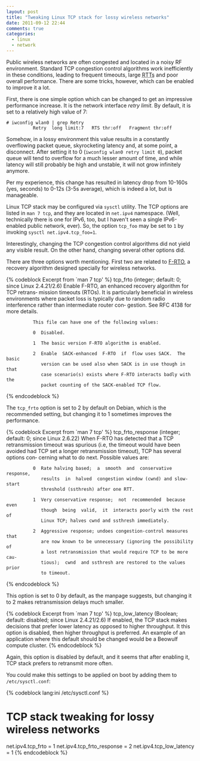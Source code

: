 ```yaml
---
layout: post
title: "Tweaking Linux TCP stack for lossy wireless networks"
date: 2011-09-12 22:44
comments: true
categories:
  - linux
  - network
---
```


Public wireless networks are often congested and located in a noisy RF environment. Standard TCP congestion control algorithms work inefficiently in these conditions, leading to frequent timeouts, large <abbr title="Round Trip Time">RTTs</abbr> and poor overall performance. There are some tricks, however, which can be enabled to improve it a lot.
<!--more-->

First, there is one simple option which can be changed to get an impressive performance increase. It is the network interface _retry limit_. By default, it is set to a relatively high value of 7:

``` console
# iwconfig wlan0 | grep Retry
          Retry  long limit:7   RTS thr:off   Fragment thr:off
```

Somehow, in a lossy environment this value results in a constantly overflowing packet queue, skyrocketing latency and, at some point, a disconnect. After setting it to 0 (`iwconfig wlan0 retry limit 0`), packet queue will tend to overflow for a much lesser amount of time, and while latency will still probably be high and unstable, it will not grow infinitely anymore.

Per my experience, this change has resulted in latency drop from 10-160s (yes, seconds) to 0-12s (3-5s average), which is indeed a lot, but is manageable.

Linux TCP stack may be configured via `sysctl` utility. The TCP options are listed in `man 7 tcp`, and they are located in `net.ipv4` namespace. (Well, technically there is one for IPv6, too, but I haven't seen a single IPv6-enabled public network, ever). So, the option `tcp_foo` may be set to `1` by invoking `sysctl net.ipv4.tcp_foo=1`.

Interestingly, changing the TCP congestion control algorithms did not yield any visible result. On the other hand, changing several other options did.

There are three options worth mentioning. First two are related to [F-RTO][], a recovery algorithm designed specially for wireless networks.

{% codeblock Excerpt from `man 7 tcp' %}
       tcp_frto (integer; default: 0; since Linux 2.4.21/2.6)
              Enable  F-RTO,  an enhanced recovery algorithm for TCP retrans‐
              mission timeouts (RTOs).   It  is  particularly  beneficial  in
              wireless  environments  where  packet  loss is typically due to
              random radio interference rather than intermediate router  con‐
              gestion.  See RFC 4138 for more details.

              This file can have one of the following values:

              0  Disabled.

              1  The basic version F-RTO algorithm is enabled.

              2  Enable  SACK-enhanced  F-RTO  if  flow uses SACK.  The basic
                 version can be used also when SACK is in use though in  that
                 case scenario(s) exists where F-RTO interacts badly with the
                 packet counting of the SACK-enabled TCP flow.
{% endcodeblock %}

The `tcp_frto` option is set to 2 by default on Debian, which is the recommended setting, but changing it to 1 sometimes improves the performance.

{% codeblock Excerpt from `man 7 tcp' %}
       tcp_frto_response (integer; default: 0; since Linux 2.6.22)
              When  F-RTO  has detected that a TCP retransmission timeout was
              spurious (i.e, the timeout would have been avoided had TCP  set
              a  longer retransmission timeout), TCP has several options con‐
              cerning what to do next.  Possible values are:

              0  Rate halving based;  a  smooth  and  conservative  response,
                 results  in  halved  congestion window (cwnd) and slow-start
                 threshold (ssthresh) after one RTT.

              1  Very conservative response;  not  recommended  because  even
                 though  being  valid,  it  interacts poorly with the rest of
                 Linux TCP; halves cwnd and ssthresh immediately.

              2  Aggressive response; undoes congestion-control measures that
                 are now known to be unnecessary (ignoring the possibility of
                 a lost retransmission that would require TCP to be more cau‐
                 tious);  cwnd  and ssthresh are restored to the values prior
                 to timeout.
{% endcodeblock %}

This option is set to 0 by default, as the manpage suggests, but changing it to 2 makes retransmission delays much smaller.

{% codeblock Excerpt from `man 7 tcp' %}
       tcp_low_latency (Boolean; default: disabled; since Linux 2.4.21/2.6)
              If  enabled,  the  TCP  stack makes decisions that prefer lower
              latency as opposed to higher throughput.   It  this  option  is
              disabled,  then  higher throughput is preferred.  An example of
              an application where this default should be changed would be  a
              Beowulf compute cluster.
{% endcodeblock %}

Again, this option is disabled by default, and it seems that after enabling it, TCP stack prefers to retransmit more often.

You could make this settings to be applied on boot by adding them to `/etc/sysctl.conf`:

{% codeblock lang:ini /etc/sysctl.conf %}
# TCP stack tweaking for lossy wireless networks
net.ipv4.tcp_frto = 1
net.ipv4.tcp_frto_response = 2
net.ipv4.tcp_low_latency = 1
{% endcodeblock %}

  [f-rto]: http://www.sarolahti.fi/pasi/papers/frto-ccr.pdf
